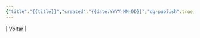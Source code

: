 ```yaml
---
{"title":"{{title}}","created":"{{date:YYYY-MM-DD}}","dg-publish":true,"tags":["pessoal/estudos","pessoal/quaseumdev"],"permalink":"/0.Settings/template/1_head_estudos/","dgPassFrontmatter":true,"noteIcon":""}
---
```


| [Voltar](index) |